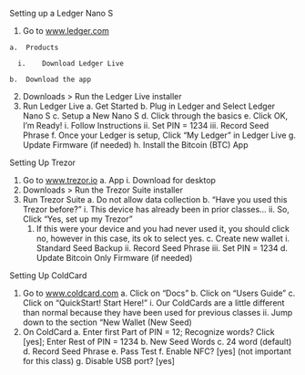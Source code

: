 Setting up a Ledger Nano S
  1.	Go to www.ledger.com
   
    a.	Products
     
      i.	Download Ledger Live
  
    b.	Download the app
 
  2.	Downloads > Run the Ledger Live installer
  3.	Run Ledger Live
    a.	Get Started
    b.	Plug in Ledger and Select Ledger Nano S
    c.	Setup a New Nano S
    d.	Click through the basics
    e.	Click OK, I’m Ready!
       i.	Follow Instructions
      ii.	Set PIN = 1234
      iii.	Record Seed Phrase
    f.	Once your Ledger is setup, Click “My Ledger” in Ledger Live
    g.	Update Firmware (if needed)
    h.	Install the Bitcoin (BTC) App

Setting Up Trezor
  1.	Go to www.trezor.io
    a.	App
      i.	Download for desktop
  2.	Downloads > Run the Trezor Suite installer
  3.	Run Trezor Suite
    a.	Do not allow data collection
    b.	“Have you used this Trezor before?”
      i.	This device has already been in prior classes…
      ii.	So, Click “Yes, set up my Trezor”
        1.	If this were your device and you had never used it, you should click no, however in this case, its ok to select yes. 
    c.	Create new wallet
      i.	Standard Seed Backup
      ii.	Record Seed Phrase
      iii.	Set PIN = 1234
    d.	Update Bitcoin Only Firmware (if needed)

Setting Up ColdCard
  1.	Go to www.coldcard.com
    a.	Click on “Docs”
    b.	Click on “Users Guide”
    c.	Click on “QuickStart! Start Here!”
      i.	Our ColdCards are a little different than normal because they have been used for previous classes
      ii.	Jump down to the section “New Wallet (New Seed)
  2.	On ColdCard
    a.	Enter first Part of PIN = 12; Recognize words? Click [yes]; Enter Rest of PIN = 1234
    b.	New Seed Words
    c.	24 word (default)
    d.	Record Seed Phrase
    e.	Pass Test
    f.	Enable NFC? [yes] (not important for this class)
    g.	Disable USB port? [yes] 
